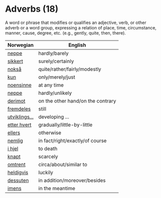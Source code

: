 # Adverbs (18)

A word or phrase that modifies or qualifies an adjective, verb, or other adverb or a word group, expressing a relation of place, time, circumstance, manner, cause, degree, etc. (e.g., gently, quite, then, there).

| Norwegian | English |
| --- | --- |
| [neppe](https://www.ordnett.no/search?language=no&phrase=neppe) | hardly/barely |
| [sikkert](https://www.ordnett.no/search?language=no&phrase=sikkert) | surely/certainly |
| [nokså](https://www.ordnett.no/search?language=no&phrase=nokså) | quite/rather/fairly/modestly |
| [kun](https://www.ordnett.no/search?language=no&phrase=kun) | only/merely/just |
| [noensinne](https://www.ordnett.no/search?language=no&phrase=noensinne) | at any time |
| [neppe](https://www.ordnett.no/search?language=no&phrase=neppe) | hardly/unlikely |
| [derimot](https://www.ordnett.no/search?language=no&phrase=derimot) | on the other hand/on the contrary |
| [fremdeles](https://www.ordnett.no/search?language=no&phrase=fremdeles) | still |
| [utviklings...](https://www.ordnett.no/search?language=no&phrase=utviklings...) | developing ... |
| [etter hvert](https://www.ordnett.no/search?language=no&phrase=etter%20hvert) | gradually/little-by-little |
| [ellers](https://www.ordnett.no/search?language=no&phrase=ellers) | otherwise |
| [nemlig](https://www.ordnett.no/search?language=no&phrase=nemlig) | in fact/right/exactly/of course |
| [i hjel](https://www.ordnett.no/search?language=no&phrase=i%20hjel) | to death |
| [knapt](https://www.ordnett.no/search?language=no&phrase=knapt) | scarcely |
| [omtrent](https://www.ordnett.no/search?language=no&phrase=omtrent) | circa/about/similar to |
| [heldigvis](https://www.ordnett.no/search?language=no&phrase=heldigvis) | luckily |
| [dessuten](https://www.ordnett.no/search?language=no&phrase=dessuten) | in addition/moreover/besides |
| [imens](https://www.ordnett.no/search?language=no&phrase=imens) | in the meantime |

